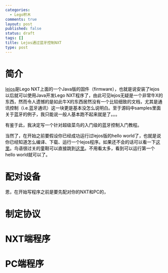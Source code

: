 ```yaml
--- 
categories: 
  - Lego积木
comments: true
layout: post
published: false
status: draft
tags: []
title: Lejos通过蓝牙控制NXT
type: post
---
```

<h1><span style="color:#000000;">简介</span></h1>
<span style="color:#000000;"><a href="lejos.sourceforge.net/" target="_blank">lejos</a>是Lego NXT上面的一个Java版的固件（firmware），也就是说安装了lejos以后就可以使用Java开发Lego NXT程序了，由此可见lejos无疑是一个非常牛X的东西，然而令人遗憾的是如此牛X的东西居然没有一个比较细致的文档，尤其是通讯控制（i.e.蓝牙通讯）这一块更是基本没怎么说明白。至于源码中samples里面关于蓝牙的例子，我只能说一般人基本跑不起来就是了。。。</span>

<span style="color:#000000;">有鉴于此，我决定写一个针对超级菜鸟的入门级的蓝牙控制入门教程。</span>

<span style="color:#000000;">当然了，在开始之前要假设你已经成功运行过lejos版的hello world了，也就是说你已经知道怎么编译、下载、运行一个lejos程序。如果还不会的话可以看一下<a href="http://www.diy-robots.com/resources/LejosNxtTutorial_cn/index.aspx">这里</a>。鸟语很过关的童鞋可以直接跳到<a href="http://lejos.sourceforge.net/nxt/nxj/tutorial/index.htm" target="_blank">这里</a>。不用看太多，看到可以运行第一个hello world就可以了。
</span>
<h1><span style="color:#000000;">配对设备</span></h1>
<span style="color:#000000;">恩，在开始写程序之前是要先配对你的NXT和PC的，
</span>
<h1><span style="color:#000000;">制定协议
</span></h1>
<h1><span style="color:#000000;">NXT端程序</span></h1>
<h1><span style="color:#000000;">PC端程序</span></h1>
